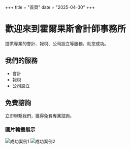 
+++
title = "首頁"
date = "2025-04-30"
+++

# 歡迎來到霍爾果斯會計師事務所
提供專業的會計、報稅、公司設立等服務，助您成功。

## 我們的服務

- 會計
- 報稅
- 公司設立

## 免費諮詢
立即聯繫我們，獲得免費專業諮詢。

### 圖片輪播展示
![成功案例1](https://via.placeholder.com/800x300)
![成功案例2](https://via.placeholder.com/800x300)
